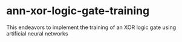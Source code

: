 # ann-xor-logic-gate-training
This endeavors to implement the training of an XOR logic gate using artificial neural networks
